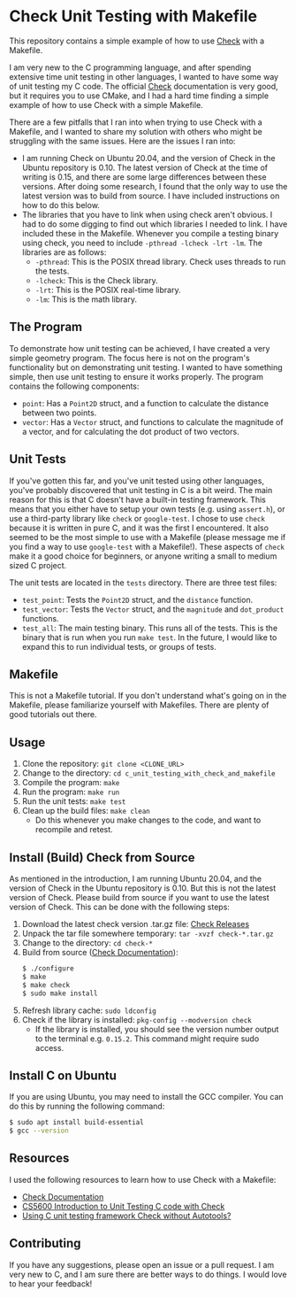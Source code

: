 # Check Unit Testing with Makefile
This repository contains a simple example of how to use [Check](https://libcheck.github.io/check/) with a Makefile.

I am very new to the C programming language, and after spending extensive time unit testing in other languages, I wanted to have some way of unit testing my C code. The official [Check](https://libcheck.github.io/check/) documentation is very good, but it requires you to use CMake, and I had a hard time finding a simple example of how to use Check with a simple Makefile.

There are a few pitfalls that I ran into when trying to use Check with a Makefile, and I wanted to share my solution with others who might be struggling with the same issues. Here are the issues I ran into:
- I am running Check on Ubuntu 20.04, and the version of Check in the Ubuntu repository is 0.10. The latest version of Check at the time of writing is 0.15, and there are some large differences between these versions. After doing some research, I found that the only way to use the latest version was to build from source. I have included instructions on how to do this below.
- The libraries that you have to link when using check aren't obvious. I had to do some digging to find out which libraries I needed to link. I have included these in the Makefile. Whenever you compile a testing binary using check, you need to include `-pthread -lcheck -lrt -lm`. The libraries are as follows:
    - `-pthread`: This is the POSIX thread library. Check uses threads to run the tests.
    - `-lcheck`: This is the Check library.
    - `-lrt`: This is the POSIX real-time library.
    - `-lm`: This is the math library.

## The Program
To demonstrate how unit testing can be achieved, I have created a very simple geometry program. The focus here is not on the program's functionality but on demonstrating unit testing. I wanted to have something simple, then use unit testing to ensure it works properly. The program contains the following components:
- `point`: Has a `Point2D` struct, and a function to calculate the distance between two points.
- `vector`: Has a `Vector` struct, and functions to calculate the magnitude of a vector, and for calculating the dot product of two vectors.


## Unit Tests
If you've gotten this far, and you've unit tested using other languages, you've probably discovered that unit testing in C is a bit weird. The main reason for this is that C doesn't have a built-in testing framework. This means that you either have to setup your own tests (e.g. using `assert.h`), or use a third-party library like `check` or `google-test`. I chose to use `check` because it is written in pure C, and it was the first I encountered. It also seemed to be the most simple to use with a Makefile (please message me if you find a way to use `google-test` with a Makefile!). These aspects of `check` make it a good choice for beginners, or anyone writing a small to medium sized C project.

The unit tests are located in the `tests` directory. There are three test files:
- `test_point`: Tests the `Point2D` struct, and the `distance` function.
- `test_vector`: Tests the `Vector` struct, and the `magnitude` and `dot_product` functions.
- `test_all`: The main testing binary. This runs all of the tests. This is the binary that is run when you run `make test`. In the future, I would like to expand this to run individual tests, or groups of tests.

## Makefile
This is not a Makefile tutorial. If you don't understand what's going on in the Makefile, please familiarize yourself with Makefiles. There are plenty of good tutorials out there.

## Usage
1. Clone the repository: `git clone <CLONE_URL>`
2. Change to the directory: `cd c_unit_testing_with_check_and_makefile`
3. Compile the program: `make`
4. Run the program: `make run`
5. Run the unit tests: `make test`
6. Clean up the build files: `make clean`
    - Do this whenever you make changes to the code, and want to recompile and retest.

## Install (Build) Check from Source
As mentioned in the introduction, I am running Ubuntu 20.04, and the version of Check in the Ubuntu repository is 0.10. But this is not the latest version of Check. Please build from source if you want to use the latest version of Check. This can be done with the following steps:

1. Download the latest check version .tar.gz file: [Check Releases](https://github.com/libcheck/check/releases)
2. Unpack the tar file somewhere temporary: `tar -xvzf check-*.tar.gz`
3. Change to the directory: `cd check-*`
4. Build from source ([Check Documentation](https://libcheck.github.io/check/web/install.html#linuxsource)):
    ```bash
    $ ./configure
    $ make
    $ make check
    $ sudo make install
    ```
5. Refresh library cache: `sudo ldconfig`
6. Check if the library is installed: `pkg-config --modversion check`
    - If the library is installed, you should see the version number output to the terminal e.g. `0.15.2`. This command might require sudo access.

## Install C on Ubuntu
If you are using Ubuntu, you may need to install the GCC compiler. You can do this by running the following command:
```bash
$ sudo apt install build-essential
$ gcc --version
```

## Resources
I used the following resources to learn how to use Check with a Makefile:

- [Check Documentation](https://libcheck.github.io/check/doc/check_html/index.html)
- [CS5600 Introduction to Unit Testing C code with Check](https://www.ccs.neu.edu/home/skotthe/classes/cs5600/fall/2015/labs/intro-check.html)
- [Using C unit testing framework Check without Autotools?](https://stackoverflow.com/a/15046864/6946463)

## Contributing
If you have any suggestions, please open an issue or a pull request. I am very new to C, and I am sure there are better ways to do things. I would love to hear your feedback!
